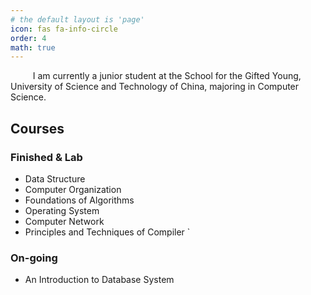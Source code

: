 ```yaml
---
# the default layout is 'page'
icon: fas fa-info-circle
order: 4
math: true
---
```


$\qquad$ I am currently a junior student at the School for the Gifted Young, University of Science and Technology of China, majoring in Computer Science.

## Courses

### Finished & Lab
- Data Structure
- Computer Organization
- Foundations of Algorithms
- Operating System
- Computer Network
- Principles and Techniques of Compiler
`
### On-going
- An Introduction to Database System
